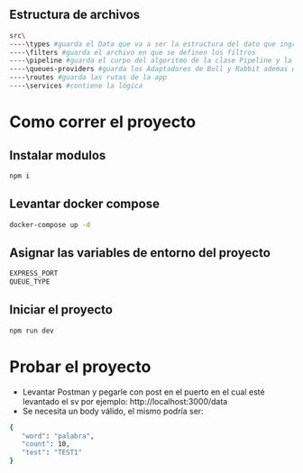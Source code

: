 ## Estructura de archivos
```bash
src\
----\types #guarda el Data que va a ser la estructura del dato que ingresa a la Pipeline
----\filters #guarda el archivo en que se definen los filtros
----\pipeline #guarda el curpo del algoritmo de la clase Pipeline y la QueueFactory encargada de crear las Queues Bull o Rabbit, además de guardar el PipeLineFactory
----\queues-providers #guarda los Adaptadores de Bull y Rabbit ademas de la IQueue que es la interface que van a implementar dichos adaptadores
----\routes #guarda las rutas de la app
----\services #contiene la lógica
```

# Como correr el proyecto

## Instalar modulos

```bash
npm i
```

## Levantar docker compose

```bash
docker-compose up -d
```

## Asignar las variables de entorno del proyecto

```bash
EXPRESS_PORT 
QUEUE_TYPE 
```
## Iniciar el proyecto

```bash
npm run dev
```

# Probar el proyecto

- Levantar Postman y pegarle con post en el puerto en el cual esté levantado el sv por ejemplo:
 http://localhost:3000/data
- Se necesita un body válido, el mismo podría ser:
 ```bash
{
    "word": "palabra",
    "count": 10,
    "test": "TEST1"
}
```
